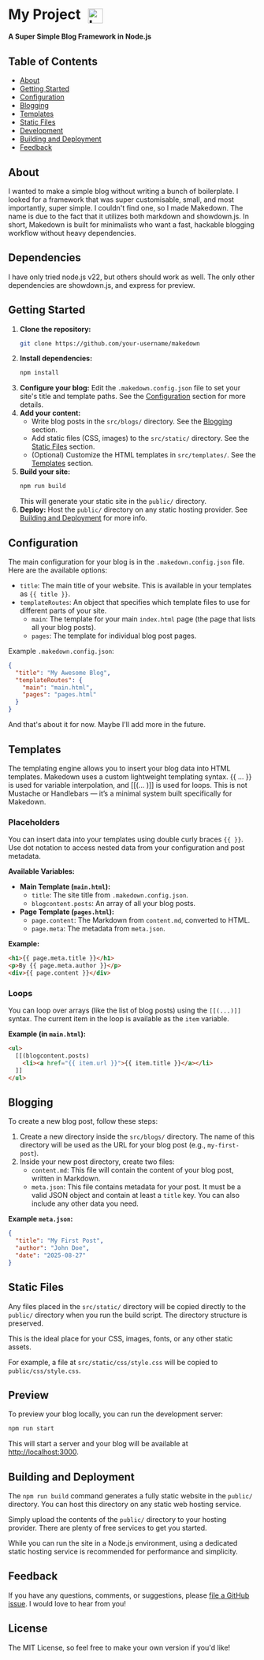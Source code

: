 <h1>
  My Project
  <img src="./assets/logo.png" alt="Logo" width="30" style="vertical-align: middle; margin-left: 8px;">
</h1>

**A Super Simple Blog Framework in Node.js**

## Table of Contents

- [About](#about)
- [Getting Started](#getting-started)
- [Configuration](#configuration)
- [Blogging](#blogging)
- [Templates](#templates)
- [Static Files](#static-files)
- [Development](#preview)
- [Building and Deployment](#building-and-deployment)
- [Feedback](#feedback)

## About

I wanted to make a simple blog without writing a bunch of boilerplate. I looked for a framework that was super customisable, small, and most importantly, super simple. I couldn't find one, so I made Makedown. The name is due to the fact that it utilizes both markdown and showdown.js. In short, Makedown is built for minimalists who want a fast, hackable blogging workflow without heavy dependencies.

## Dependencies

I have only tried node.js v22, but others should work as well. The only other dependencies are showdown.js, and express for preview.

## Getting Started

1.  **Clone the repository:**
    ```bash
    git clone https://github.com/your-username/makedown
    ```
2.  **Install dependencies:**
    ```bash
    npm install
    ```
3.  **Configure your blog:** Edit the `.makedown.config.json` file to set your site's title and template paths. See the [Configuration](#configuration) section for more details.
4.  **Add your content:**
    *   Write blog posts in the `src/blogs/` directory. See the [Blogging](#blogging) section.
    *   Add static files (CSS, images) to the `src/static/` directory. See the [Static Files](#static-files) section.
    *   (Optional) Customize the HTML templates in `src/templates/`. See the [Templates](#templates) section.
5.  **Build your site:**
    ```bash
    npm run build
    ```
    This will generate your static site in the `public/` directory.
6.  **Deploy:** Host the `public/` directory on any static hosting provider. See [Building and Deployment](#building-and-deployment) for more info.

## Configuration

The main configuration for your blog is in the `.makedown.config.json` file. Here are the available options:

*   `title`: The main title of your website. This is available in your templates as `{{ title }}`.
*   `templateRoutes`: An object that specifies which template files to use for different parts of your site.
    *   `main`: The template for your main `index.html` page (the page that lists all your blog posts).
    *   `pages`: The template for individual blog post pages.

Example `.makedown.config.json`:

```json
{
  "title": "My Awesome Blog",
  "templateRoutes": {
    "main": "main.html",
    "pages": "pages.html"
  }
}
```

And that's about it for now. Maybe I'll add more in the future.

## Templates

The templating engine allows you to insert your blog data into HTML templates. Makedown uses a custom lightweight templating syntax. {{ ... }} is used for variable interpolation, and [[(... )]] is used for loops. This is not Mustache or Handlebars — it’s a minimal system built specifically for Makedown.

### Placeholders

You can insert data into your templates using double curly braces `{{ }}`. Use dot notation to access nested data from your configuration and post metadata.

**Available Variables:**

*   **Main Template (`main.html`):**
    *   `title`: The site title from `.makedown.config.json`.
    *   `blogcontent.posts`: An array of all your blog posts.
*   **Page Template (`pages.html`):**
    *   `page.content`: The Markdown from `content.md`, converted to HTML.
    *   `page.meta`: The metadata from `meta.json`.

**Example:**

```html
<h1>{{ page.meta.title }}</h1>
<p>By {{ page.meta.author }}</p>
<div>{{ page.content }}</div>
```

### Loops

You can loop over arrays (like the list of blog posts) using the `[[(...)]]` syntax. The current item in the loop is available as the `item` variable.

**Example (in `main.html`):**

```html
<ul>
  [[(blogcontent.posts)
    <li><a href="{{ item.url }}">{{ item.title }}</a></li>
  ]]
</ul>
```

## Blogging

To create a new blog post, follow these steps:

1.  Create a new directory inside the `src/blogs/` directory. The name of this directory will be used as the URL for your blog post (e.g., `my-first-post`).
2.  Inside your new post directory, create two files:
    *   `content.md`: This file will contain the content of your blog post, written in Markdown.
    *   `meta.json`: This file contains metadata for your post. It must be a valid JSON object and contain at least a `title` key. You can also include any other data you need.

**Example `meta.json`:**

```json
{
  "title": "My First Post",
  "author": "John Doe",
  "date": "2025-08-27"
}
```

## Static Files

Any files placed in the `src/static/` directory will be copied directly to the `public/` directory when you run the build script. The directory structure is preserved.

This is the ideal place for your CSS, images, fonts, or any other static assets.

For example, a file at `src/static/css/style.css` will be copied to `public/css/style.css`.

## Preview

To preview your blog locally, you can run the development server:

```bash
npm run start
```

This will start a server and your blog will be available at [http://localhost:3000](http://localhost:3000).

## Building and Deployment

The `npm run build` command generates a fully static website in the `public/` directory. You can host this directory on any static web hosting service.

Simply upload the contents of the `public/` directory to your hosting provider. There are plenty of free services to get you started.

While you can run the site in a Node.js environment, using a dedicated static hosting service is recommended for performance and simplicity.

## Feedback 

If you have any questions, comments, or suggestions, please [file a GitHub issue](https://github.com/directory/issues). I would love to hear from you!

## License

The MIT License, so feel free to make your own version if you'd like!